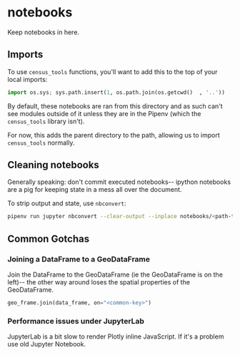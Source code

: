 # notebooks

Keep notebooks in here.

## Imports

To use `census_tools` functions, you'll want to add this to the top of your
local imports:

```python
import os.sys; sys.path.insert(1, os.path.join(os.getcwd()  , '..'))
```

By default, these notebooks are ran from this directory and as such can't see
modules outside of it unless they are in the Pipenv (which the `census_tools`
library isn't).

For now, this adds the parent directory to the path, allowing us to import
`census_tools` normally.

## Cleaning notebooks

Generally speaking: don't commit executed notebooks-- ipython notebooks are a
pig for keeping state in a mess all over the document.

To strip output and state, use `nbconvert`:

```sh
pipenv run jupyter nbconvert --clear-output --inplace notebooks/<path-to-notebook>.ipynb
```

## Common Gotchas

### Joining a DataFrame to a GeoDataFrame

Join the DataFrame to the GeoDataFrame (ie the GeoDataFrame is on the left)--
the other way around loses the spatial properties of the GeoDataFrame.

```python
geo_frame.join(data_frame, on="<common-key>")
```

### Performance issues under JupyterLab

JupyterLab is a bit slow to render Plotly inline JavaScript. If it's a problem
use old Jupyter Notebook.